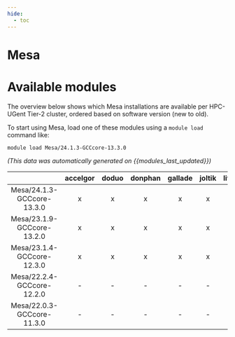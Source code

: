 ```yaml
---
hide:
  - toc
---
```


Mesa
====

# Available modules


The overview below shows which Mesa installations are available per HPC-UGent Tier-2 cluster, ordered based on software version (new to old).

To start using Mesa, load one of these modules using a `module load` command like:

```shell
module load Mesa/24.1.3-GCCcore-13.3.0
```

*(This data was automatically generated on {{modules_last_updated}})*  

| |accelgor|doduo|donphan|gallade|joltik|litleo|shinx|
| :---: | :---: | :---: | :---: | :---: | :---: | :---: | :---: |
|Mesa/24.1.3-GCCcore-13.3.0|x|x|x|x|x|x|x|
|Mesa/23.1.9-GCCcore-13.2.0|x|x|x|x|x|x|x|
|Mesa/23.1.4-GCCcore-12.3.0|x|x|x|x|x|x|x|
|Mesa/22.2.4-GCCcore-12.2.0|-|-|-|-|-|x|x|
|Mesa/22.0.3-GCCcore-11.3.0|-|-|-|-|-|x|x|
